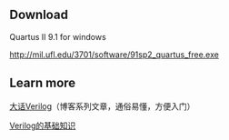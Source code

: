 ## Download

Quartus II 9.1 for windows 

http://mil.ufl.edu/3701/software/91sp2_quartus_free.exe

## Learn more

[大话Verilog](https://blog.csdn.net/weixin_42124889/category_7639694.html)（博客系列文章，通俗易懂，方便入门）

[Verilog的基础知识](https://blog.csdn.net/qq_38531460/article/details/106872142)

